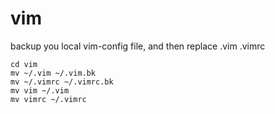 # vim
backup you local vim-config file, and then replace .vim .vimrc 
```
cd vim
mv ~/.vim ~/.vim.bk
mv ~/.vimrc ~/.vimrc.bk
mv vim ~/.vim
mv vimrc ~/.vimrc
```
